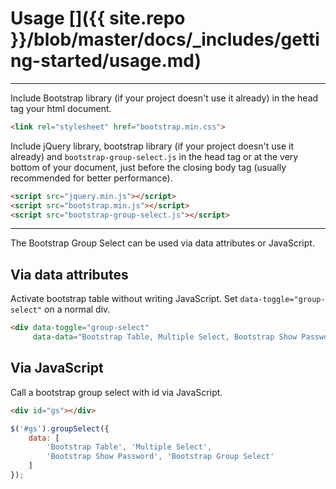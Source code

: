 # Usage []({{ site.repo }}/blob/master/docs/_includes/getting-started/usage.md)

---

Include Bootstrap library (if your project doesn't use it already) in the head tag your html document.

```html
<link rel="stylesheet" href="bootstrap.min.css">
```

Include jQuery library, bootstrap library (if your project doesn't use it already) and `bootstrap-group-select.js`
in the head tag or at the very bottom of your document, just before the closing body tag (usually recommended for better performance).

```html
<script src="jquery.min.js"></script>
<script src="bootstrap.min.js"></script>
<script src="bootstrap-group-select.js"></script>
```

---

The Bootstrap Group Select can be used via data attributes or JavaScript.

## Via data attributes

Activate bootstrap table without writing JavaScript. Set `data-toggle="group-select"` on a normal div.

```html
<div data-toggle="group-select"
     data-data="Bootstrap Table, Multiple Select, Bootstrap Show Password, Bootstrap Group Select"></div>
```

## Via JavaScript

Call a bootstrap group select with id via JavaScript.

```html
<div id="gs"></div>
```

```js
$('#gs').groupSelect({
    data: [
        'Bootstrap Table', 'Multiple Select',
        'Bootstrap Show Password', 'Bootstrap Group Select'
    ]
});
```

